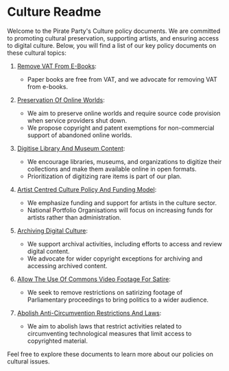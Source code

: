 # Culture Readme

Welcome to the Pirate Party's Culture policy documents. We are committed to promoting cultural preservation, supporting artists, and ensuring access to digital culture. Below, you will find a list of our key policy documents on these cultural topics:

1. [Remove VAT From E-Books](Culture/Remove%20VAT%20From%20E-Books.md):
   - Paper books are free from VAT, and we advocate for removing VAT from e-books.
   
2. [Preservation Of Online Worlds](Culture/Preservation%20Of%20Online%20Worlds.md):
   - We aim to preserve online worlds and require source code provision when service providers shut down.
   - We propose copyright and patent exemptions for non-commercial support of abandoned online worlds.

3. [Digitise Library And Museum Content](Culture/Digitise%20Library%20And%20Museum%20Content.md):
   - We encourage libraries, museums, and organizations to digitize their collections and make them available online in open formats.
   - Prioritization of digitizing rare items is part of our plan.

4. [Artist Centred Culture Policy And Funding Model](Culture/Artist%20Centred%20Culture%20Policy%20And%20Funding%20Model.md):
   - We emphasize funding and support for artists in the culture sector.
   - National Portfolio Organisations will focus on increasing funds for artists rather than administration.

5. [Archiving Digital Culture](Culture/Archiving%20Digital%20Culture.md):
   - We support archival activities, including efforts to access and review digital content.
   - We advocate for wider copyright exceptions for archiving and accessing archived content.

6. [Allow The Use Of Commons Video Footage For Satire](Culture/Allow%20The%20Use%20Of%20Commons%20Video%20Footage%20For%20Satire.md):
   - We seek to remove restrictions on satirizing footage of Parliamentary proceedings to bring politics to a wider audience.

7. [Abolish Anti-Circumvention Restrictions And Laws](Culture/Abolish%20Anti-Circumvention%20Restrictions%20And%20Laws.md):
   - We aim to abolish laws that restrict activities related to circumventing technological measures that limit access to copyrighted material.

Feel free to explore these documents to learn more about our policies on cultural issues.

